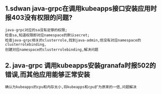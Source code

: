 ## 1.sdwan java-grpc在调用kubeapps接口安装应用时报403没有权限的问题?

```
java-grpc对应的sa没有足够的权限;
检查sa,知道权限即对应namespace的默认secret;
检查java-grpc相关的clusterrole,找到java-admin,但没有对应namespace的clusterrolebinding,
创建对应namespace的clusterrolebinding,解决问题
```

## 2. java-grpc 调用kubeapps安装granafa时报502的错误,而其他应用能够正常安装
```
确认为kubeapps的cpu和内存太小,将kubeapps和cpu扩为原来的一倍,问题解决
```
